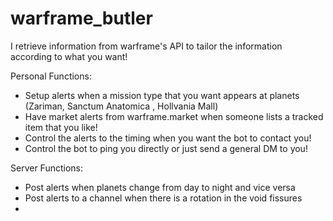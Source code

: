 # warframe_butler

I retrieve information from warframe's API to tailor the information according to what you want!

Personal Functions:
- Setup alerts when a mission type that you want appears at planets (Zariman, Sanctum Anatomica , Hollvania Mall)
- Have market alerts from warframe.market when someone lists a tracked item that you like!
- Control the alerts to the timing when you want the bot to contact you!
- Control the bot to ping you directly or just send a general DM to you!

Server Functions:
- Post alerts when planets change from day to night and vice versa
- Post alerts to a channel when there is a rotation in the void fissures
- 